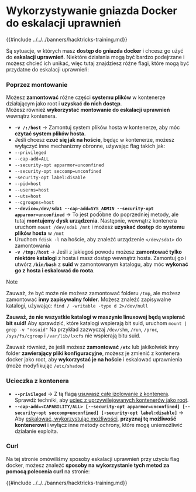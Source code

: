 # Wykorzystywanie gniazda Docker do eskalacji uprawnień

{{#include ../../../banners/hacktricks-training.md}}

Są sytuacje, w których masz **dostęp do gniazda docker** i chcesz go użyć do **eskalacji uprawnień**. Niektóre działania mogą być bardzo podejrzane i możesz chcieć ich unikać, więc tutaj znajdziesz różne flagi, które mogą być przydatne do eskalacji uprawnień:

### Poprzez montowanie

Możesz **zamontować** różne części **systemu plików** w kontenerze działającym jako root i **uzyskać do nich dostęp**.\
Możesz również **wykorzystać montowanie do eskalacji uprawnień** wewnątrz kontenera.

- **`-v /:/host`** -> Zamontuj system plików hosta w kontenerze, aby móc **czytać system plików hosta.**
- Jeśli chcesz **czuć się jak na hoście**, będąc w kontenerze, możesz wyłączyć inne mechanizmy obronne, używając flag takich jak:
- `--privileged`
- `--cap-add=ALL`
- `--security-opt apparmor=unconfined`
- `--security-opt seccomp=unconfined`
- `-security-opt label:disable`
- `--pid=host`
- `--userns=host`
- `--uts=host`
- `--cgroupns=host`
- **`--device=/dev/sda1 --cap-add=SYS_ADMIN --security-opt apparmor=unconfined`** -> To jest podobne do poprzedniej metody, ale tutaj **montujemy dysk urządzenia**. Następnie, wewnątrz kontenera uruchom `mount /dev/sda1 /mnt` i możesz **uzyskać dostęp** do **systemu plików hosta** w `/mnt`
- Uruchom `fdisk -l` na hoście, aby znaleźć urządzenie `</dev/sda1>` do zamontowania
- **`-v /tmp:/host`** -> Jeśli z jakiegoś powodu możesz **zamontować tylko niektóre katalogi** z hosta i masz dostęp wewnątrz hosta. Zamontuj go i utwórz **`/bin/bash`** z **suid** w zamontowanym katalogu, aby móc **wykonać go z hosta i eskalować do roota**.

> [!NOTE]
> Zauważ, że być może nie możesz zamontować folderu `/tmp`, ale możesz zamontować **inny zapisywalny folder**. Możesz znaleźć zapisywalne katalogi, używając: `find / -writable -type d 2>/dev/null`
>
> **Zauważ, że nie wszystkie katalogi w maszynie linuxowej będą wspierać bit suid!** Aby sprawdzić, które katalogi wspierają bit suid, uruchom `mount | grep -v "nosuid"` Na przykład zazwyczaj `/dev/shm`, `/run`, `/proc`, `/sys/fs/cgroup` i `/var/lib/lxcfs` nie wspierają bitu suid.
>
> Zauważ również, że jeśli możesz **zamontować `/etc`** lub jakikolwiek inny folder **zawierający pliki konfiguracyjne**, możesz je zmienić z kontenera docker jako root, aby **wykorzystać je na hoście** i eskalować uprawnienia (może modyfikując `/etc/shadow`)

### Ucieczka z kontenera

- **`--privileged`** -> Z tą flagą [usuwasz całe izolowanie z kontenera](docker-privileged.md#what-affects). Sprawdź techniki, aby [uciec z uprzywilejowanych kontenerów jako root](docker-breakout-privilege-escalation/index.html#automatic-enumeration-and-escape).
- **`--cap-add=<CAPABILITY/ALL> [--security-opt apparmor=unconfined] [--security-opt seccomp=unconfined] [-security-opt label:disable]`** -> Aby [eskalować, wykorzystując możliwości](../linux-capabilities.md), **przyznaj tę możliwość kontenerowi** i wyłącz inne metody ochrony, które mogą uniemożliwić działanie exploita.

### Curl

Na tej stronie omówiliśmy sposoby eskalacji uprawnień przy użyciu flag docker, możesz znaleźć **sposoby na wykorzystanie tych metod za pomocą polecenia curl** na stronie:

{{#include ../../../banners/hacktricks-training.md}}
